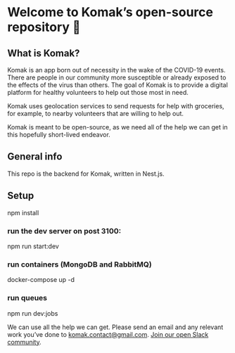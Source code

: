 # Welcome to Komak’s open-source repository 🙏

## What is Komak?

Komak is an app born out of necessity in the wake of the COVID-19 events. There are people in our community more susceptible or already exposed to the effects of the virus than others. The goal of Komak is to provide a digital platform for healthy volunteers to help out those most in need. 

Komak uses geolocation services to send requests for help with groceries, for example, to nearby volunteers that are willing to help out.

Komak is meant to be open-source, as we need all of the help we can get in this hopefully short-lived endeavor. 

## General info
This repo is the backend for Komak, written in Nest.js.
	
## Setup
npm install

### run the dev server on post 3100:
npm run start:dev

### run containers (MongoDB and RabbitMQ)
docker-compose up -d

### run queues
npm run dev:jobs


We can use all the help we can get. Please send an email and any relevant work you’ve done to komak.contact@gmail.com. 
[Join our open Slack community](https://join.slack.com/t/komak/shared_invite/zt-cv316nyt-JW4Py2oCcxvUfesp7YCqIg).
